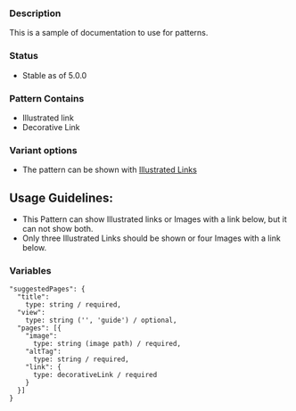 ### Description
This is a sample of documentation to use for patterns.

### Status
* Stable as of 5.0.0

### Pattern Contains
* Illustrated link
* Decorative Link

### Variant options
* The pattern can be shown with [Illustrated Links](./?p=organisms-suggested-pages-guide)

## Usage Guidelines:
* This Pattern can show Illustrated links or Images with a link below, but it can not show both.
* Only three Illustrated Links should be shown or four Images with a link below.

### Variables
~~~
"suggestedPages": {
  "title": 
    type: string / required,
  "view": 
    type: string ('', 'guide') / optional,
  "pages": [{
    "image": 
      type: string (image path) / required,
    "altTag": 
      type: string / required,
    "link": {
      type: decorativeLink / required
    }
  }]
}
~~~
